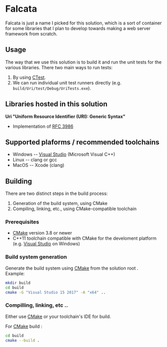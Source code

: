 # Falcata
Falcata is just a name I picked for this solution, which is a sort of container for some libraries that I plan to develop towards making a web server framework from scratch.

## Usage 
The way that we use this solution is to build it and run the unit tests for the various libraries. There two main ways to run tests:

1. By using [CTest](https://cmake.org/cmake/help/lastest/module/CTest.html).
2. We can run individual unit test runners directly (e.g. `build/Uri/test/Debug/UriTests.exe`).

## Libraries hosted in this solution

__Uri "Uniform Resource Identifier (URI): Generic Syntax"__  
* Implementation of [RFC 3986](http://tools.ief.org/html/rfc3986)

## Supported plaforms / recommended toolchains  

* Windows -- [Visual Studio](https://www.visualstudio.com/) (Microsoft Visual C++)
* Linux -- clang or gcc
* MacOS -- Xcode (clang)

## Building

There are two distinct steps in the build  process:

1. Generation of the build system, using CMake
2. Compiling, linking, etc., using CMake-compatible toolchain

### Prerequisites
* [CMake](https://cmake.org/) version 3.8 or newer
* C++11 toolchain compatible with CMake for the develoment platform (e.g. [Visual Studio](https://www.visualstudio.com/) on Windows)

### Build system generation

Generate the build system using [CMake](https://cmake.org/) from the solution root .  
Example:
```bash
mkdir build
cd build
cmake -G "Visual Studio 15 2017" -A "x64" ..
```

### Compilling, linking, etc ..

Either use [CMake](https://cmake.org/) or your toolchain's IDE for build.

For [CMake](https://cmake.org/) build :

```bash
cd build
cmake --build .
```
